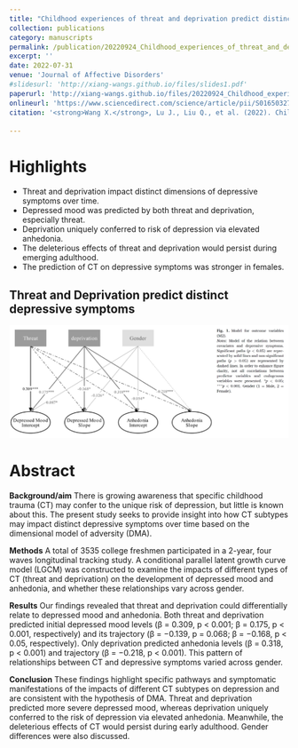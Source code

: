 ```yaml
---
title: "Childhood experiences of threat and deprivation predict distinct depressive symptoms: A parallel latent growth curve model"
collection: publications
category: manuscripts
permalink: /publication/20220924_Childhood_experiences_of_threat_and_deprivation_predict_distinct_depressive_symptoms       
excerpt: ''
date: 2022-07-31
venue: 'Journal of Affective Disorders'
#slidesurl: 'http://xiang-wangs.github.io/files/slides1.pdf'
paperurl: 'http://xiang-wangs.github.io/files/20220924_Childhood_experiences_of_threat_and_deprivation_predict_distinct_depressive_symptoms.pdf'
onlineurl: 'https://www.sciencedirect.com/science/article/pii/S0165032722010667?via%3Dihub'      
citation: '<strong>Wang X.</strong>, Lu J., Liu Q., et al. (2022). Childhood experiences of threat and deprivation predict distinct depressive symptoms: A parallel latent growth curve model. <i>Journal of Affective Disorders</i>. 319:244-251.'
     
---
```

Highlights
======
* Threat and deprivation impact distinct dimensions of depressive symptoms over time.
* Depressed mood was predicted by both threat and deprivation, especially threat.
* Deprivation uniquely conferred to risk of depression via elevated anhedonia.
* The deleterious effects of threat and deprivation would persist during emerging adulthood.
* The prediction of CT on depressive symptoms was stronger in females.

Threat and Deprivation predict distinct depressive symptoms
------
![Threat and Deprivation predict distinct depressive symptoms](/images/publications/LGCM_Figure.jpg)


Abstract
======
<strong>Background/aim</strong>
There is growing awareness that specific childhood trauma (CT) may confer to the unique risk of depression, but little is known about this. The present study seeks to provide insight into how CT subtypes may impact distinct depressive symptoms over time based on the dimensional model of adversity (DMA).

<strong>Methods</strong>
A total of 3535 college freshmen participated in a 2-year, four waves longitudinal tracking study. A conditional parallel latent growth curve model (LGCM) was constructed to examine the impacts of different types of CT (threat and deprivation) on the development of depressed mood and anhedonia, and whether these relationships vary across gender.

<strong>Results</strong>
Our findings revealed that threat and deprivation could differentially relate to depressed mood and anhedonia. Both threat and deprivation predicted initial depressed mood levels (β = 0.309, p < 0.001; β = 0.175, p < 0.001, respectively) and its trajectory (β = −0.139, p = 0.068; β = −0.168, p < 0.05, respectively). Only deprivation predicted anhedonia levels (β = 0.318, p < 0.001) and trajectory (β = −0.218, p < 0.001). This pattern of relationships between CT and depressive symptoms varied across gender.

<strong>Conclusion</strong>
These findings highlight specific pathways and symptomatic manifestations of the impacts of different CT subtypes on depression and are consistent with the hypothesis of DMA. Threat and deprivation predicted more severe depressed mood, whereas deprivation uniquely conferred to the risk of depression via elevated anhedonia. Meanwhile, the deleterious effects of CT would persist during early adulthood. Gender differences were also discussed.
